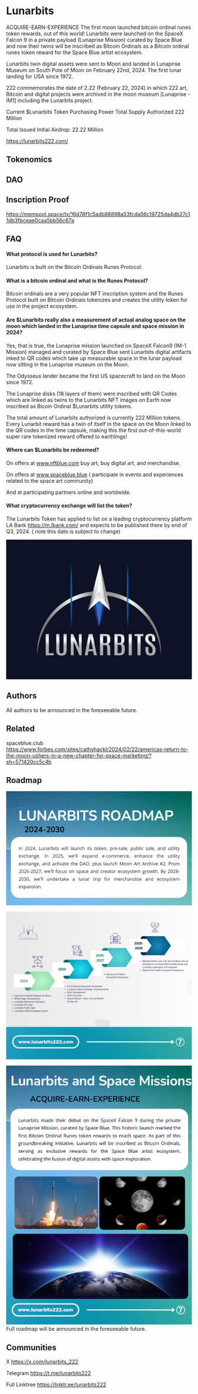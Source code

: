 
# Lunarbits

ACQUIRE-EARN-EXPERIENCE
The first moon launched bitcoin ordinal runes token rewards, out of this world!
Lunarbits were launched on the SpaceX Falcon 9 in a private payload (Lunaprise Mission) curated by Space Blue and now their twins will be inscribed as Bitcoin Ordinals as a Bitcoin ordinal runes token reward for the Space Blue artist ecosystem.

Lunarbits twin digital assets were sent to Moon and landed in Lunaprise Museum on South Pole of Moon on February 22nd, 2024. The first lunar landing for USA since 1972.


222 commemorates the date of 2.22 (February 22, 2024) in which 222 art, Bitcoin and digital projects were archived in the moon museum [Lunaprise -IM1] including the Lunarbits project.

Current $Lunarbits Token Purchasing Power
Total Supply Authorized 222 Million

Total Issued Initial Airdrop: 22.22 Million

https://lunarbits222.com/

## Tokenomics

## DAO

## Inscription Proof
https://mempool.space/tx/16d78f1c5adb88898a53fcda56c19725da4db27c11db3fbceae0caa5bb56c67a

## FAQ



#### What protocol is used for Lunarbits?

Lunarbits is built on the Bitcoin Ordinals Runes Protocol.

#### What is a bitcoin ordinal and what is the Runes Protocol?

Bitcoin ordinals are a very popular NFT inscription system and the Runes Protocol built on Bitcoin Ordinals tokenizes and creates the utility token for use in the project  ecosystem.

#### Are $Lunarbits really also a measurement of actual analog space on the moon which landed in the Lunaprise time capsule and space mission in 2024?

Yes, that is true, the Lunaprise mission launched on SpaceX Falcon9 (IM-1 Mission)  managed and curated by Space Blue sent Lunarbits digital artifacts inked to QR codes which take up measurable space in the lunar payload now sitting in the Lunaprise museum on the Moon.

The Odysseus lander became the first US spacecraft to land on the Moon since 1972.

The Lunaprise disks (18 layers of them) were inscribed with QR Codes which are linked as twins to the Lunarbits NFT images on Earth now inscribed as Bicoin Ordinal $Lunarbits utility tokens.

The total amount of Lunarbits authorized is currently 222 Million tokens. Every Lunarbit reward has a twin of itself in the space on the Moon linked to the QR codes in the time capsule, making this the first out-of-this-world super rare tokenized reward offered to earthlings!

#### Where can $Lunarbits be redeemed?

On offers at www.nftblue.com buy art, buy digital art, and merchandise.

On offers at www.spaceblue.blue ( participate in events and experiences related to the space art community)

And at participating partners online and worldwide.

#### What cryptocurrency exchange will list the token?
The Lunarbits Token has applied to list on a leading cryptocurrency platform LA Bank https://m.lbank.com/ and expects to be published there by end of Q3, 2024. ( note this date is subject to change)



![Logo](https://github.com/Lunarbits222/Lunarbits222/blob/main/Lunarbits%20Logo.jpg?raw=true)

##  Authors

All authors to be announced in the foreseeable future.

## Related

spaceblue.club
https://www.forbes.com/sites/cathyhackl/2024/02/22/americas-return-to-the-moon-ushers-in-a-new-chapter-for-space-marketing/?sh=571420cc5c4b


## Roadmap
![Roadmap1.png](https://github.com/Lunarbits222/Lunarbits222/blob/main/Roadmap1.png?raw=true)

![Roadmap2.png](https://github.com/Lunarbits222/Lunarbits222/blob/main/Roadmap2.png?raw=true)

![Roadmap3.png](https://github.com/Lunarbits222/Lunarbits222/blob/main/Roadmap3.png?raw=true)
Full roadmap will be announced in the foreseeable future.


## Communities
X
https://x.com/lunarbits_222

Telegram
https://t.me/lunarbits222

Full Linktree
https://linktr.ee/lunarbits222
